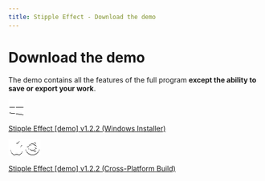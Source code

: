 ```yaml
---
title: Stipple Effect - Download the demo
---
```


# Download the demo

The demo contains all the features of the full program **except the ability to save or export your work**.

![Windows](assets/img/windows.png)

<div class="download-button">
    <a target="_blank" href="https://www.dropbox.com/scl/fi/4umcodoy7sg7wddp1y4vy/stipple-effect-demo-1_2_2-installer.exe?rlkey=xb8cwfmibf3fs4ktztzuoa02t&st=4hms3why&dl=0">
        Stipple Effect [demo] v1.2.2 (Windows Installer)
    </a>
</div>

![macOS & Linux distributions](assets/img/macos-ubuntu.png)

<div class="download-button">
    <a  target="_blank" href="https://www.dropbox.com/scl/fi/jvct8ilhn5sant9rxt6tl/stipple-effect-demo-1_2_2.zip?rlkey=ruvuwqoq6k1xfqmogxstkd6y1&st=yxpvuygl&dl=0">
        Stipple Effect [demo] v1.2.2 (Cross-Platform Build)
    </a>
</div>
